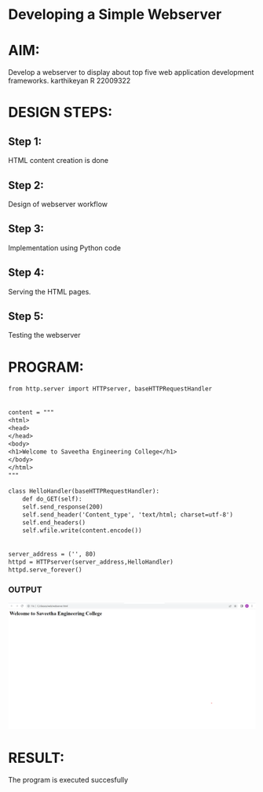 # Developing a Simple Webserver

# AIM:

Develop a webserver to display about top five web application development frameworks.
karthikeyan R 22009322

# DESIGN STEPS:

## Step 1:

HTML content creation is done

## Step 2:

Design of webserver workflow

## Step 3:

Implementation using Python code

## Step 4:

Serving the HTML pages.

## Step 5:

Testing the webserver

# PROGRAM:
```
from http.server import HTTPserver, baseHTTPRequestHandler


content = """
<html>
<head>
</head>
<body>
<h1>Welcome to Saveetha Engineering College</h1>
</body>
</html>
"""

class HelloHandler(baseHTTPRequestHandler):
    def do_GET(self):
    self.send_response(200)
    self.send_header('Content_type', 'text/html; charset=utf-8')
    self.end_headers()
    self.wfile.write(content.encode())


server_address = ('', 80)
httpd = HTTPserver(server_address,HelloHandler)
httpd.serve_forever()
```
### OUTPUT
![output](./webserver.png)

# RESULT:

The program is executed succesfully
